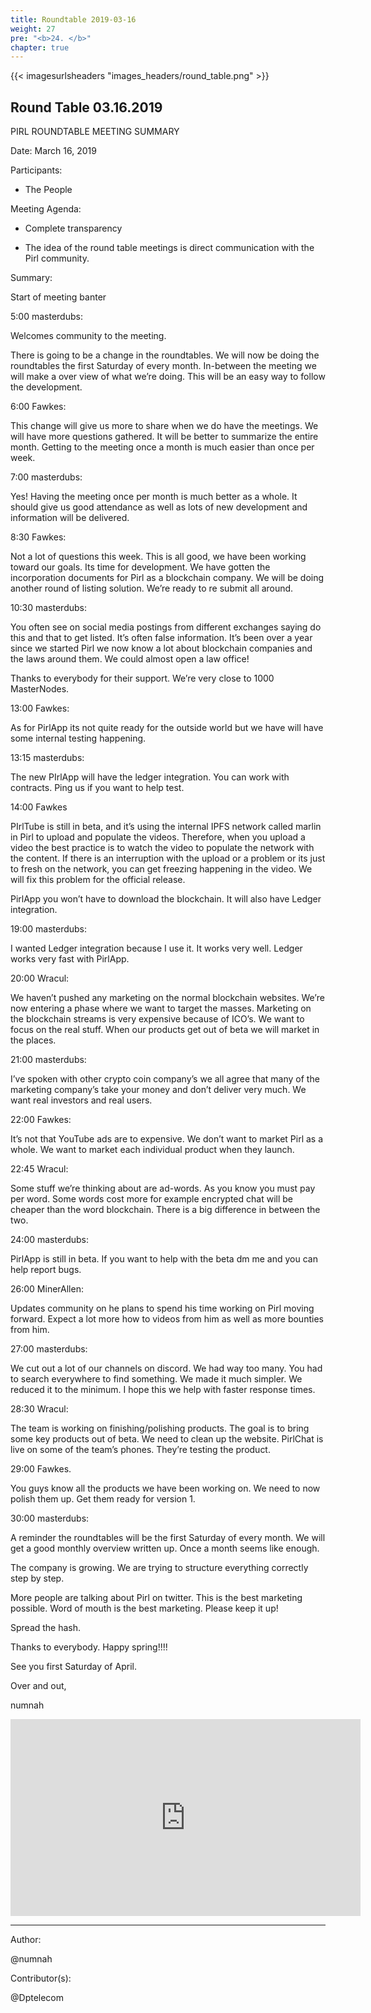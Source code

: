 ```yaml
---
title: Roundtable 2019-03-16
weight: 27
pre: "<b>24. </b>"
chapter: true
---
```


{{< imagesurlsheaders "images_headers/round_table.png" >}}


## Round Table 03.16.2019


PIRL ROUNDTABLE MEETING SUMMARY

Date: March 16, 2019

Participants:

- The People

Meeting Agenda:

-  Complete transparency

-  The idea of the round table meetings is
 direct communication with the Pirl community.


Summary:

Start of meeting banter


5:00 masterdubs:


Welcomes community to the meeting.


There is going to be a change in the roundtables. We will now be doing the roundtables the first Saturday of every month. In-between the meeting we will make a over view of what we’re doing. This will be an easy way to follow the development.


6:00 Fawkes:


This change will give us more to share when we do have the meetings. We will have more questions gathered.  It will be better to summarize the entire month. Getting to the meeting once a month is much easier than once per week.


7:00 masterdubs:


Yes! Having the meeting once per month is much better as a whole. It should give us good attendance as well as lots of new development and information will be delivered.


8:30 Fawkes:


Not a lot of questions this week. This is all good, we have been working toward our goals. Its time for development.
We have gotten the incorporation documents for Pirl as a blockchain company. We will be doing another round of listing solution. We’re ready to re submit all around.


10:30 masterdubs:


You often see on social media postings from different exchanges saying do this and that to get listed. It’s often false information. It’s been over a year since we started Pirl we now know a lot about blockchain companies and the laws around them. We could almost open a law office!

Thanks to everybody for their support. We’re very close to 1000 MasterNodes.


13:00 Fawkes:


As for PirlApp its not quite ready for the outside world but we have will have some internal testing happening.


13:15 masterdubs:


The new PIrlApp will have the ledger integration. You can work with contracts. Ping us if you want to help test.


14:00 Fawkes


PIrlTube is still in beta, and it’s using the internal IPFS network called marlin in Pirl to upload and populate the videos. Therefore, when you upload a video the best practice is to watch the video to populate the network with the content. If there is an interruption with the upload or a problem or its just to fresh on the network, you can get freezing happening in the video.  We will fix this problem for the official release.


PirlApp you won’t have to download the blockchain. It will also have Ledger integration.


19:00 masterdubs:


I wanted Ledger integration because I use it. It works very well.
Ledger works very fast with PirlApp.


20:00 Wracul:


We haven’t pushed any marketing on the normal blockchain websites. We’re now entering a phase where we want to target the masses. Marketing on the blockchain streams is very expensive because of ICO’s. We want to focus on the real stuff. When our products get out of beta we will market in the places.


21:00 masterdubs:


I’ve spoken with other crypto coin company’s we all agree that many of the marketing company’s take your money and don’t deliver very much.
We want real investors and real users.


22:00 Fawkes:


It’s not that YouTube ads are to expensive. We don’t want to market Pirl as a whole. We want to market each individual product when they launch.


22:45 Wracul:


Some stuff we’re thinking about are ad-words. As you know you must pay per word. Some words cost more for example encrypted chat will be cheaper than the word blockchain. There is a big difference in between the two.


24:00 masterdubs:


PirlApp is still in beta. If you want to help with the beta dm me and you can help report bugs.


26:00 MinerAllen:


Updates community on he plans to spend his time working on Pirl moving forward. Expect a lot more how to videos from him as well as more bounties from him.


27:00 masterdubs:


We cut out a lot of our channels on discord. We had way too many.  You had to search everywhere to find something. We made it much simpler. We reduced it to the minimum. I hope this we help with faster response times.


28:30 Wracul:


The team is working on finishing/polishing products. The goal is to bring some key products out of beta. We need to clean up the website.
PirlChat is live on some of the team’s phones. They’re testing the product.

29:00 Fawkes.


You guys know all the products we have been working on. We need to now polish them up. Get them ready for version 1.


30:00 masterdubs:


A reminder the roundtables will be the first Saturday of every month.  We will get a good monthly overview written up.
Once a month seems like enough.


The company is growing. We are trying to structure everything correctly step by step.


More people are talking about Pirl on twitter. This is the best marketing possible. Word of mouth is the best marketing. Please keep it up!


Spread the hash.


Thanks to everybody. Happy spring!!!!


See you first Saturday of April.


Over and out,


numnah





















<iframe width="560" height="315" src="https://share.pirltube.com/content/video/0x2e59ec609bcc30c1482fc0935d2c5a60b5b3d9c98e512ec2a1aee5b45cf8b82f" frameborder="0" allow="accelerometer; autoplay; encrypted-media; gyroscope; picture-in-picture" allowfullscreen></iframe>


---
Author:


@numnah


Contributor(s):


@Dptelecom
